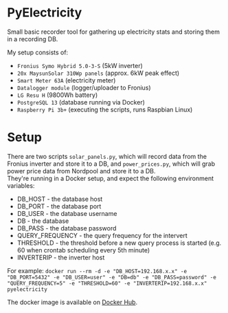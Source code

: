 # PyElectricity
Small basic recorder tool for gathering up electricity stats and storing them in a recording DB.

My setup consists of:
- `Fronius Symo Hybrid 5.0-3-S` (5kW inverter)
- `20x MaysunSolar 310Wp panels` (approx. 6kW peak effect)
- `Smart Meter 63A` (electricity meter)
- `Datalogger module` (logger/uploader to Fronius)
- `LG Resu H` (9800Wh battery)
- `PostgreSQL 13` (database running via Docker)
- `Raspberry Pi 3b+` (executing the scripts, runs Raspbian Linux)

# Setup
There are two scripts `solar_panels.py`, which will record data from the Fronius inverter and store it to a DB, and `power_prices.py`, which will grab power price data from Nordpool and store it to a DB.  
They're running in a Docker setup, and expect the following environment variables:
- DB_HOST - the database host
- DB_PORT - the database port
- DB_USER - the database username
- DB - the database
- DB_PASS - the database password
- QUERY_FREQUENCY - the query frequency for the intervert
- THRESHOLD - the threshold before a new query process is started (e.g. 60 when crontab scheduling every 5th minute)
- INVERTERIP - the inverter host

For example: 
```docker run --rm -d -e "DB_HOST=192.168.x.x" -e "DB_PORT=5432" -e "DB_USER=user" -e "DB=db" -e "DB_PASS=password" -e "QUERY_FREQUENCY=5" -e "THRESHOLD=60" -e "INVERTERIP=192.168.x.x" pyelectricity```

The docker image is available on [Docker Hub](https://hub.docker.com/repository/docker/antra/pyelectricity/general).